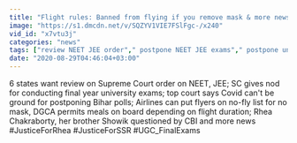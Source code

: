 ```yaml
---
title: "Flight rules: Banned from flying if you remove mask & more news Oneindia News"
image: "https://s1.dmcdn.net/v/SQZYV1VIE7FSlFgc-/x240"
vid_id: "x7vtu3j"
categories: "news"
tags: ["review NEET JEE order"," postpone NEET JEE exams"," postpone university exams"]
date: "2020-08-29T04:46:04+03:00"
---
```

6 states want review on Supreme Court order on NEET, JEE; SC gives nod for conducting final year university exams; top court says Covid can't be ground for postponing Bihar polls; Airlines can put flyers on no-fly list for no mask, DGCA permits meals on board depending on flight duration; Rhea Chakraborty, her brother Showik questioned by CBI and more news  <br>#JusticeForRhea #JusticeForSSR #UGC_FinalExams
